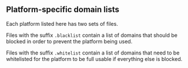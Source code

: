 ## Platform-specific domain lists

Each platform listed here has two sets of files.

Files with the suffix `.blacklist` contain a list of domains that should be blocked in order to prevent the platform being used.

Files with the suffix `.whitelist` contain a list of domains that need to be whitelisted for the platform to be full usable if everything else is blocked.

